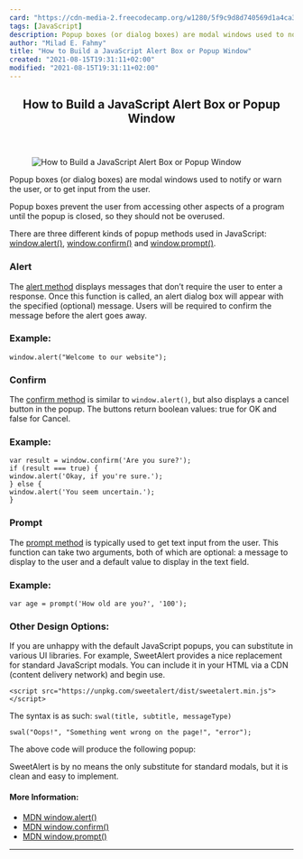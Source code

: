 ```yaml
---
card: "https://cdn-media-2.freecodecamp.org/w1280/5f9c9d8d740569d1a4ca385a.jpg"
tags: [JavaScript]
description: Popup boxes (or dialog boxes) are modal windows used to notif
author: "Milad E. Fahmy"
title: "How to Build a JavaScript Alert Box or Popup Window"
created: "2021-08-15T19:31:11+02:00"
modified: "2021-08-15T19:31:11+02:00"
---
```

<div class="site-wrapper">
<main id="site-main" class="site-main outer">
<div class="inner">
<article class="post-full post tag-javascript ">
<header class="post-full-header">
<h1 class="post-full-title">How to Build a JavaScript Alert Box or Popup Window</h1>
</header>
<figure class="post-full-image">
<picture>
<source media="(max-width: 700px)" sizes="1px" srcset="data:image/gif;base64,R0lGODlhAQABAIAAAAAAAP///yH5BAEAAAAALAAAAAABAAEAAAIBRAA7 1w">
<source media="(min-width: 701px)" sizes="(max-width: 800px) 400px,
(max-width: 1170px) 700px,
1400px" srcset="https://cdn-media-2.freecodecamp.org/w1280/5f9c9d8d740569d1a4ca385a.jpg 300w,
https://cdn-media-2.freecodecamp.org/w1280/5f9c9d8d740569d1a4ca385a.jpg 600w,
https://cdn-media-2.freecodecamp.org/w1280/5f9c9d8d740569d1a4ca385a.jpg 1000w,
https://cdn-media-2.freecodecamp.org/w1280/5f9c9d8d740569d1a4ca385a.jpg 2000w">
<img onerror="this.style.display='none'" src="https://cdn-media-2.freecodecamp.org/w1280/5f9c9d8d740569d1a4ca385a.jpg" alt="How to Build a JavaScript Alert Box or Popup Window">
</picture>
</figure>
<section class="post-full-content">
<div class="post-content medium-migrated-article">
<p>Popup boxes (or dialog boxes) are modal windows used to notify or warn the user, or to get input from the user.</p>
<p>Popup boxes prevent the user from accessing other aspects of a program until the popup is closed, so they should not be overused.</p>
<p>There are three different kinds of popup methods used in JavaScript: <a href="https://developer.mozilla.org/en-US/docs/Web/API/Window/alert" rel="nofollow">window.alert()</a>, <a href="https://developer.mozilla.org/en-US/docs/Web/API/Window/confirm" rel="nofollow">window.confirm()</a> and <a href="https://developer.mozilla.org/en-US/docs/Web/API/Window/prompt" rel="nofollow">window.prompt()</a>.</p>
<h3 id="alert"><strong>Alert</strong></h3>
<p>The <a href="https://developer.mozilla.org/en-US/docs/Web/API/Window/alert" rel="nofollow">alert method</a> displays messages that don’t require the user to enter a response. Once this function is called, an alert dialog box will appear with the specified (optional) message. Users will be required to confirm the message before the alert goes away.</p>
<h3 id="example-"><strong>Example:</strong></h3>
<p><code>window.alert("Welcome to our website");</code></p>
<h3 id="confirm"><strong>Confirm</strong></h3>
<p>The <a href="https://developer.mozilla.org/en-US/docs/Web/API/Window/confirm" rel="nofollow">confirm method</a> is similar to <code>window.alert()</code>, but also displays a cancel button in the popup. The buttons return boolean values: true for OK and false for Cancel.</p>
<h3 id="example--1"><strong>Example:</strong></h3><pre><code class="language-javascript">var result = window.confirm('Are you sure?');
if (result === true) {
window.alert('Okay, if you're sure.');
} else {
window.alert('You seem uncertain.');
}</code></pre>
<h3 id="prompt"><strong>Prompt</strong></h3>
<p>The <a href="https://developer.mozilla.org/en-US/docs/Web/API/Window/prompt" rel="nofollow">prompt method</a> is typically used to get text input from the user. This function can take two arguments, both of which are optional: a message to display to the user and a default value to display in the text field.</p>
<h3 id="example--2"><strong>Example:</strong></h3>
<p><code>var age = prompt('How old are you?', '100');</code></p>
<h3 id="other-design-options-"><strong>Other Design Options:</strong></h3>
<p>If you are unhappy with the default JavaScript popups, you can substitute in various UI libraries. For example, SweetAlert provides a nice replacement for standard JavaScript modals. You can include it in your HTML via a CDN (content delivery network) and begin use.</p><pre><code class="language-html">&lt;script src="https://unpkg.com/sweetalert/dist/sweetalert.min.js"&gt;&lt;/script&gt;</code></pre>
<p>The syntax is as such: <code>swal(title, subtitle, messageType)</code></p><pre><code class="language-javascript">swal("Oops!", "Something went wrong on the page!", "error");</code></pre>
<p>The above code will produce the following popup:</p>
<p>SweetAlert is by no means the only substitute for standard modals, but it is clean and easy to implement.</p>
<h4 id="more-information-"><strong>More Information:</strong></h4>
<ul>
<li><a href="https://developer.mozilla.org/en-US/docs/Web/API/Window/alert" rel="nofollow">MDN window.alert()</a></li>
<li><a href="https://developer.mozilla.org/en-US/docs/Web/API/Window/confirm" rel="nofollow">MDN window.confirm()</a></li>
<li><a href="https://developer.mozilla.org/en-US/docs/Web/API/Window/prompt" rel="nofollow">MDN window.prompt()</a></li>
</ul>
</div>
<hr>
</section>
</article>
</div>
</main>
</div>
<!-- Google Tag Manager (noscript) -->
<!-- End Google Tag Manager (noscript) -->
